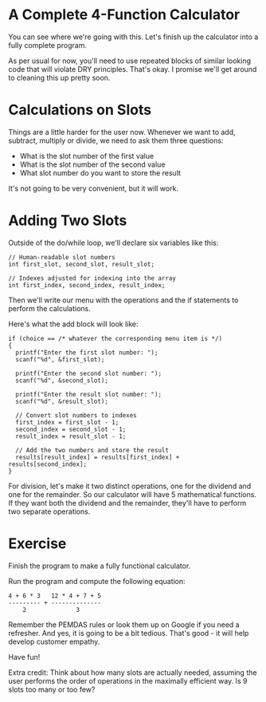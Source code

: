 A Complete 4-Function Calculator
================================

You can see where we're going with this. Let's finish up the calculator
into a fully complete program.

As per usual for now, you'll need to use repeated blocks of similar looking
code that will violate DRY principles. That's okay. I promise we'll get around
to cleaning this up pretty soon.

Calculations on Slots
=====================

Things are a little harder for the user now. Whenever we want to add, subtract,
multiply or divide, we need to ask them three questions:

* What is the slot number of the first value
* What is the slot number of the second value
* What slot number do you want to store the result

It's not going to be very convenient, but it will work.

Adding Two Slots
================

Outside of the do/while loop, we'll declare six variables like this:

```
// Human-readable slot numbers
int first_slot, second_slot, result_slot;

// Indexes adjusted for indexing into the array
int first_index, second_index, result_index;
```

Then we'll write our menu with the operations and the if statements to perform
the calculations.

Here's what the add block will look like:

```
if (choice == /* whatever the corresponding menu item is */)
{
  printf("Enter the first slot number: ");
  scanf("%d", &first_slot);

  printf("Enter the second slot number: ");
  scanf("%d", &second_slot);

  printf("Enter the result slot number: ");
  scanf("%d", &result_slot);

  // Convert slot numbers to indexes
  first_index = first_slot - 1;
  second_index = second_slot - 1;
  result_index = result_slot - 1;

  // Add the two numbers and store the result
  results[result_index] = results[first_index] + results[second_index];
}
```

For division, let's make it two distinct operations, one for the dividend and
one for the remainder. So our calculator will have 5 mathematical functions.
If they want both the dividend and the remainder, they'll have to perform two
separate operations.

Exercise
========

Finish the program to make a fully functional calculator.

Run the program and compute the following equation:

```
4 + 6 * 3   12 * 4 + 7 + 5
--------- + --------------
    2              3
```

Remember the PEMDAS rules or look them up on Google if you need a refresher.
And yes, it is going to be a bit tedious. That's good - it will help develop
customer empathy.

Have fun!

Extra credit: Think about how many slots are actually needed, assuming the user
performs the order of operations in the maximally efficient way. Is 9 slots too 
many or too few?
